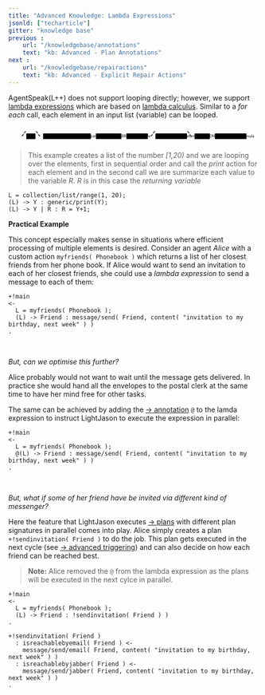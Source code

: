 ```yaml
---
title: "Advanced Knowledge: Lambda Expressions"
jsonld: ["techarticle"]
gitter: "knowledge base"
previous :
    url: "/knowledgebase/annotations"
    text: "kb: Advanced - Plan Annotations"
next :
    url: "/knowledgebase/repairactions"
    text: "kb: Advanced - Explicit Repair Actions"
---
```


AgentSpeak(L++) does not support looping directly; however, we support [lambda expressions](http://lightjason.github.io/AgentSpeak/rrd-output/html/org/lightjason/agentspeak/grammar/Agent.g4/index.htm#945f3fc449518a73b9f5f32868db466c) which are based on [lambda calculus](https://en.wikipedia.org/wiki/Lambda_calculus). Similar to a _for each_ call, each element in an input list (variable) can be looped.

<svg class="railroad-diagram" viewBox="0 0 986 71" id="svg_945f3fc449518a73b9f5f32868db466c"><path d="M20 30v20m10-20v20M20 40h20.5m-.5 0h10m0 0a10 10 0 0 0 10-10 10 10 0 0 1 10-10m0 0h36m0 0a10 10 0 0 1 10 10 10 10 0 0 0 10 10m-76 0h20" transform="translate(.5 .5)"/><g class="non-terminal" transform="translate(.5 .5)"><path d="M70 29h36v22H70z"/><a xmlns:xlink="http://www.w3.org/1999/xlink" xlink:href="https://lightjason.github.io/AgentSpeak/rrd-output/html/org/lightjason/agentspeak/grammar/Agent.g4/index.htm#fa868488740aa25870ced6b9169951fb"><text x="88" y="44">AT</text></a></g><path d="M106 40h20m0 0h10" transform="translate(.5 .5)"/><g class="non-terminal" transform="translate(.5 .5)"><path d="M136 29h188v22H136z"/><a xmlns:xlink="http://www.w3.org/1999/xlink" xlink:href="https://lightjason.github.io/AgentSpeak/rrd-output/html/org/lightjason/agentspeak/grammar/Agent.g4/index.htm#9710aecf13a42eb931a1697d06df0ac2"><text x="230" y="44">lambda_initialization</text></a></g><path d="M324 40h10m0 0h10" transform="translate(.5 .5)"/><g class="non-terminal" transform="translate(.5 .5)"><path d="M344 29h100v22H344z"/><a xmlns:xlink="http://www.w3.org/1999/xlink" xlink:href="https://lightjason.github.io/AgentSpeak/rrd-output/html/org/lightjason/agentspeak/grammar/Agent.g4/index.htm#45bbccf026893bca7220853a204cae6c"><text x="394" y="44">RIGHTARROW</text></a></g><path d="M444 40h10m0 0h10" transform="translate(.5 .5)"/><g class="non-terminal" transform="translate(.5 .5)"><path d="M464 29h84v22h-84z"/><a xmlns:xlink="http://www.w3.org/1999/xlink" xlink:href="https://lightjason.github.io/AgentSpeak/rrd-output/html/org/lightjason/agentspeak/grammar/Agent.g4/index.htm#e04aa5104d082e4a51d241391941ba26"><text x="506" y="44">variable</text></a></g><path d="M548 40h10m0 0a10 10 0 0 0 10-10 10 10 0 0 1 10-10m0 0h124m0 0a10 10 0 0 1 10 10 10 10 0 0 0 10 10m-164 0h20" transform="translate(.5 .5)"/><g class="non-terminal" transform="translate(.5 .5)"><path d="M578 29h124v22H578z"/><a xmlns:xlink="http://www.w3.org/1999/xlink" xlink:href="https://lightjason.github.io/AgentSpeak/rrd-output/html/org/lightjason/agentspeak/grammar/Agent.g4/index.htm#25bfb7f27c4e1566b19121b950615f68"><text x="640" y="44">lambda_return</text></a></g><path d="M702 40h20m0 0h10" transform="translate(.5 .5)"/><g class="non-terminal" transform="translate(.5 .5)"><path d="M732 29h60v22h-60z"/><a xmlns:xlink="http://www.w3.org/1999/xlink" xlink:href="https://lightjason.github.io/AgentSpeak/rrd-output/html/org/lightjason/agentspeak/grammar/Agent.g4/index.htm#f65f22e75defc168edfc6444e6aaf4f8"><text x="762" y="44">COLON</text></a></g><path d="M792 40h10m0 0h10" transform="translate(.5 .5)"/><g class="non-terminal" transform="translate(.5 .5)"><path d="M812 29h124v22H812z"/><a xmlns:xlink="http://www.w3.org/1999/xlink" xlink:href="https://lightjason.github.io/AgentSpeak/rrd-output/html/org/lightjason/agentspeak/grammar/Agent.g4/index.htm#cc6330cd22cd33c989908a17bda8b49f"><text x="874" y="44">block_formula</text></a></g><path d="M936 40h10m0 0h20m-10-10v20m10-20v20" transform="translate(.5 .5)"/></svg>

> This example creates a list of the number _[1,20)_ and we are looping over the elements, first in sequential order and call the _print_ action for each element and in the second call we are summarize each value to the variable _R_. _R_ is in this case the _returning variable_
<!-- htmlmin:ignore -->
<pre data-language="AgentSpeak(L++)"><code class="language-agentspeak">L = collection/list/range(1, 20);
(L) -> Y : generic/print(Y);
(L) -> Y | R : R = Y+1;
</code></pre>
<!-- htmlmin:ignore -->

**Practical Example**

This concept especially makes sense in situations where efficient processing of multiple elements is desired.
Consider an agent _Alice_ with a custom action `myfriends( Phonebook )` which returns a list of her closest friends from her phone book. If Alice would want to send an invitation to each of her closest friends, she could use a _lambda expression_ to send a message to each of them:
<!-- htmlmin:ignore -->
<pre data-language="AgentSpeak(L++)"><code class="language-agentspeak">+!main
<-
  L = myfriends( Phonebook );
  (L) -> Friend : message/send( Friend, content( "invitation to my birthday, next week" ) )
.
</code></pre>
<!-- htmlmin:ignore -->

<br>

_But, can we optimise this further?_

Alice probably would not want to wait until the message gets delivered. In practice she would hand all the envelopes to the postal clerk at the same time to have her mind free for other tasks.

The same can be achieved by adding the [&#8594; annotation](../annotations) `@` to the lamda expression to instruct LightJason to execute the expression in parallel:
<!-- htmlmin:ignore -->
<pre data-language="AgentSpeak(L++)"><code class="language-agentspeak">+!main
<-
  L = myfriends( Phonebook );
  @(L) -> Friend : message/send( Friend, content( "invitation to my birthday, next week" ) )
.
</code></pre>
<!-- htmlmin:ignore -->

<br>

_But, what if some of her friend have be invited via different kind of messenger?_

Here the feature that LightJason executes [&#8594; plans](../plansandrules) with different plan signatures in parallel comes into play.
Alice simply creates a plan `+!sendinvitation( Friend )` to do the job. This plan gets executed in the next cycle (see [&#8594; advanced triggering](../triggering)) and can also decide on how each friend can be reached best.

> **Note:** Alice removed the `@` from the lambda expression as the plans will be executed in the next cylce in parallel.

<!-- htmlmin:ignore -->
<pre data-language="AgentSpeak(L++)"><code class="language-agentspeak">+!main
<-
  L = myfriends( Phonebook );
  (L) -> Friend : !sendinvitation( Friend ) )
.
</code><code class="language-agentspeak">
+!sendinvitation( Friend )
  : isreachablebyemail( Friend ) <-
    message/send/email( Friend, content( "invitation to my birthday, next week" ) )
  : isreachablebyjabber( Friend ) <-
  	message/send/jabber( Friend, content( "invitation to my birthday, next week" ) )
.
</code></pre>
<!-- htmlmin:ignore -->


